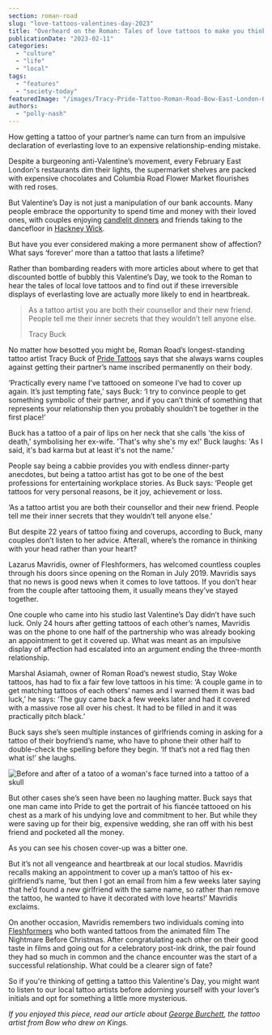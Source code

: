 ```yaml
---
section: roman-road
slug: "love-tattoos-valentines-day-2023"
title: "Overheard on the Roman: Tales of love tattoos to make you think twice this Valentine’s Day"
publicationDate: "2023-02-11"
categories: 
  - "culture"
  - "life"
  - "local"
tags: 
  - "features"
  - "society-today"
featuredImage: "/images/Tracy-Pride-Tattoo-Roman-Road-Bow-East-London-6.jpg"
authors: 
  - "polly-nash"
---
```


How getting a tattoo of your partner’s name can turn from an impulsive declaration of everlasting love to an expensive relationship-ending mistake.

Despite a burgeoning anti-Valentine’s movement, every February East London's restaurants dim their lights, the supermarket shelves are packed with expensive chocolates and Columbia Road Flower Market flourishes with red roses. 

But Valentine’s Day is not just a manipulation of our bank accounts. Many people embrace the opportunity to spend time and money with their loved ones, with couples enjoying [candlelit dinners](https://romanroadlondon.com/valentines-day-places-to-eat/) and friends taking to the dancefloor in [Hackney Wick](https://romanroadlondon.com/hackney-wick-bars-restaurants-raves/). 

But have you ever considered making a more permanent show of affection? What says ‘forever’ more than a tattoo that lasts a lifetime? 

Rather than bombarding readers with more articles about where to get that discounted bottle of bubbly this Valentine’s Day, we took to the Roman to hear the tales of local love tattoos and to find out if these irreversible displays of everlasting love are actually more likely to end in heartbreak. 

> As a tattoo artist you are both their counsellor and their new friend. People tell me their inner secrets that they wouldn’t tell anyone else.  
> 
> Tracy Buck

No matter how besotted you might be, Roman Road’s longest-standing tattoo artist Tracy Buck of [Pride Tattoos](https://romanroadlondon.com/pride-tattoos-bow-interview/) says that she always warns couples against getting their partner’s name inscribed permanently on their body.

‘Practically every name I’ve tattooed on someone I’ve had to cover up again. It’s just tempting fate,’ says Buck: ‘I try to convince people to get something symbolic of their partner, and if you can’t think of something that represents your relationship then you probably shouldn’t be together in the first place!’ 

Buck has a tattoo of a pair of lips on her neck that she calls 'the kiss of death,' symbolising her ex-wife. 'That's why she's my ex!' Buck laughs: 'As I said, it's bad karma but at least it's not the name.'

People say being a cabbie provides you with endless dinner-party anecdotes, but being a tattoo artist has got to be one of the best professions for entertaining workplace stories. As Buck says: ‘People get tattoos for very personal reasons, be it joy, achievement or loss. 

‘As a tattoo artist you are both their counsellor and their new friend. People tell me their inner secrets that they wouldn’t tell anyone else.’ 

But despite 22 years of tattoo fixing and coverups, according to Buck, many couples don’t listen to her advice. Afterall, where’s the romance in thinking with your head rather than your heart? 

Lazarus Mavridis, owner of Fleshformers, has welcomed countless couples through his doors since opening on the Roman in July 2019. Mavridis says that no news is good news when it comes to love tattoos. If you don’t hear from the couple after tattooing them, it usually means they’ve stayed together. 

One couple who came into his studio last Valentine’s Day didn’t have such luck. Only 24 hours after getting tattoos of each other’s names, Mavridis was on the phone to one half of the partnership who was already booking an appointment to get it covered up. What was meant as an impulsive display of affection had escalated into an argument ending the three-month relationship. 

Marshal Asiamah, owner of Roman Road’s newest studio, Stay Woke tattoos, has had to fix a fair few love tattoos in his time: ‘A couple game in to get matching tattoos of each others’ names and I warned them it was bad luck,’ he says: ‘The guy came back a few weeks later and had it covered with a massive rose all over his chest. It had to be filled in and it was practically pitch black.’

Buck says she’s seen multiple instances of girlfriends coming in asking for a tattoo of their boyfriend’s name, who have to phone their other half to double-check the spelling before they begin. ‘If that’s not a red flag then what is!’ she laughs. 

![Before and after of a tatoo of a woman's face turned into a tattoo of a skull](/images/tattoo-coverup-1024x683.jpg)

But other cases she’s seen have been no laughing matter. Buck says that one man came into Pride to get the portrait of his fiancée tattooed on his chest as a mark of his undying love and commitment to her. But while they were saving up for their big, expensive wedding, she ran off with his best friend and pocketed all the money. 

As you can see his chosen cover-up was a bitter one. 

But it’s not all vengeance and heartbreak at our local studios. Mavridis recalls making an appointment to cover up a man’s tattoo of his ex-girlfriend’s name, ‘but then I got an email from him a few weeks later saying that he’d found a new girlfriend with the same name, so rather than remove the tattoo, he wanted to have it decorated with love hearts!’ Mavridis exclaims. 

On another occasion, Mavridis remembers two individuals coming into [Fleshformers](https://romanroadlondon.com/tattoo-studios/) who both wanted tattoos from the animated film The Nightmare Before Christmas. After congratulating each other on their good taste in films and going out for a celebratory post-ink drink, the pair found they had so much in common and the chance encounter was the start of a successful relationship. What could be a clearer sign of fate? 

So if you're thinking of getting a tattoo this Valentine's Day, you might want to listen to our local tattoo artists before adorning yourself with your lover’s initials and opt for something a little more mysterious. 

_If you enjoyed this piece, read our article about_ [_George Burchett_](https://romanroadlondon.com/george-burchett-tattoo-artist/)_, the tattoo artist from Bow who drew on Kings._


